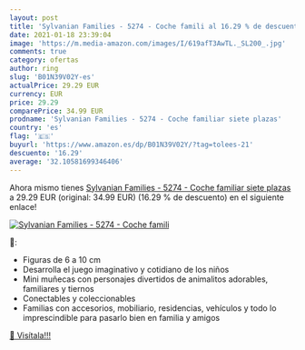 ```yaml
---
layout: post
title: 'Sylvanian Families - 5274 - Coche famili al 16.29 % de descuento'
date: 2021-01-18 23:39:04
image: 'https://m.media-amazon.com/images/I/619afT3AwTL._SL200_.jpg'
comments: true
category: ofertas
author: ring
slug: 'B01N39V02Y-es'
actualPrice: 29.29 EUR
currency: EUR
price: 29.29
comparePrice: 34.99 EUR
prodname: 'Sylvanian Families - 5274 - Coche familiar siete plazas'
country: 'es'
flag: '🇪🇸'
buyurl: 'https://www.amazon.es/dp/B01N39V02Y/?tag=tolees-21'
descuento: '16.29'
average: '32.10581699346406'
---
```


Ahora mismo tienes [Sylvanian Families - 5274 - Coche familiar siete plazas](https://www.amazon.es/dp/B01N39V02Y/?tag=tolees-21) a 29.29 EUR (original: 34.99 EUR) (16.29 %  de descuento) en el siguiente enlace!

[![Sylvanian Families - 5274 - Coche famili](https://m.media-amazon.com/images/I/619afT3AwTL._SL200_.jpg)](https://www.amazon.es/dp/B01N39V02Y/?tag=tolees-21)

🔎:

- Figuras de 6 a 10 cm
- Desarrolla el juego imaginativo y cotidiano de los niños
- Mini muñecas con personajes divertidos de animalitos adorables, familiares y tiernos
- Conectables y coleccionables
- Familias con accesorios, mobiliario, residencias, vehículos y todo lo imprescindible para pasarlo bien en familia y amigos

[🛒 Visítala!!!](https://www.amazon.es/dp/B01N39V02Y/?tag=tolees-21)

